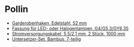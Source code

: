 Pollin
======

- [Garderobenhaken, Edelstahl, 52 mm
  ](https://www.pollin.de/p/garderobenhaken-edelstahl-52-mm-691298)
- [Fassung für LED- oder Halogenlampen, G4/G5,3/GY6,35
  ](https://www.pollin.de/p/fassung-fuer-led-oder-halogenlampen-g4-g5-3-gy6-35-520026)
- [Stromversorgungskabel, 5,5/2,1 mm, 2 Stück, 1000 mm
  ](https://www.pollin.de/p/stromversorgungskabel-5-5-2-1-mm-2-stueck-1000-mm-563224)
- [Untersetzer-Set, Bambus, 7-teilig
  ](https://www.pollin.de/p/untersetzer-set-bambus-7-teilig-690136)
